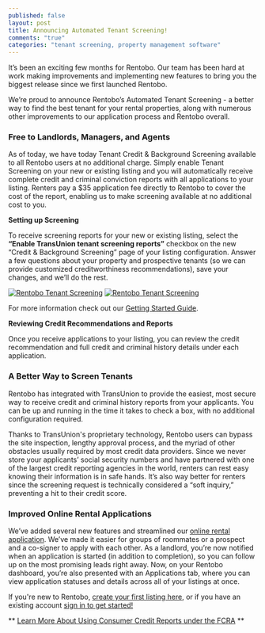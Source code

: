 ```yaml
---
published: false
layout: post
title: Announcing Automated Tenant Screening!
comments: "true"
categories: "tenant screening, property management software"
---
```


It’s been an exciting few months for Rentobo. Our team has been hard at work making improvements and implementing new features to bring you the biggest release since we first launched Rentobo. 

We’re proud to announce Rentobo’s Automated Tenant Screening - a better way to find the best tenant for your rental properties, along with numerous other improvements to our application process and Rentobo overall.

### Free to Landlords, Managers, and Agents

As of today, we have today Tenant Credit & Background Screening available to all Rentobo users at no additional charge.  Simply enable Tenant Screening on your new or existing listing and you will automatically receive complete credit and criminal conviction reports with all applications to your listing.  Renters pay a $35 application fee directly to Rentobo to cover the cost of the report, enabling us to make screening available at no additional cost to you.

**Setting up Screening**

To receive screening reports for your new or existing listing, select the **“Enable TransUnion tenant screening reports”** checkbox on the new “Credit & Background Screening” page of your listing configuration.  Answer a few questions about your property and prospective tenants (so we can provide customized creditworthiness recommendations), save your changes, and we’ll do the rest. 

<a href="http://oblog.rentobo.com/images/Screening_Screenshot_2_large.png"><img class="right" src="http://oblog.rentobo.com/images/Screening_Screenshot_2_thumb.png" alt="Rentobo Tenant Screening"></a>
<a href="http://oblog.rentobo.com/images/Screening_Screenshot_1_large.png"><img class="right" src="http://oblog.rentobo.com/images/Screening_Screenshot_1_thumb.png" alt="Rentobo Tenant Screening"></a>

For more information check out our [Getting Started Guide][3].

**Reviewing Credit Recommendations and Reports**

Once you receive applications to your listing, you can review the credit recommendation and full credit and criminal history details under each application.

### A Better Way to Screen Tenants

Rentobo has integrated with TransUnion to provide the easiest, most secure way to receive credit and criminal history reports from your applicants. You can be up and running in the time it takes to check a box, with no additional configuration required. 

Thanks to TransUnion's proprietary technology, Rentobo users can bypass the site inspection, lengthy approval process, and the myriad of other obstacles usually required by most credit data providers. Since we never store your applicants’ social security numbers and have partnered with one of the largest credit reporting agencies in the world, renters can rest easy knowing their information is in safe hands. It’s also way better for renters since the screening request is technically considered a “soft inquiry,” preventing a hit to their credit score.

### Improved Online Rental Applications

We’ve added several new features and streamlined our [online rental application][2]. We’ve made it easier for groups of roommates or a prospect and a co-signer to apply with each other. As a landlord, you’re now notified when an application is started (in addition to completion), so you can follow up on the most promising leads right away. Now, on your Rentobo dashboard, you’re also presented with an Applications tab, where you can view application statuses and details across all of your listings at once.

If you're new to Rentobo, [create your first listing here][4], or if you have an existing account [sign in to get started!][5]

** [Learn More About Using Consumer Credit Reports under the FCRA][1] **

[1]: http://business.ftc.gov/documents/bus49-using-consumer-reports-what-landlords-need-know 
[2]: http://www.rentobo.com/blog/benefits-of-online-rental-applications/
[3]: http://oblog.rentobo.com/images/Credit_Screening_Getting_Started.pdf
[4]: http://www.rentobo.com/quickstart
[5]: https://www.rentobo.com/users/sign_in